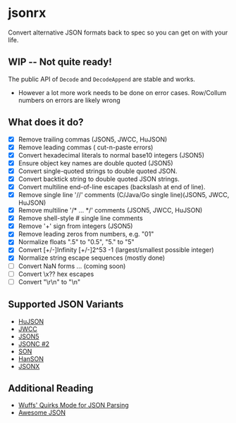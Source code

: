 # jsonrx
Convert alternative JSON formats back to spec so you can get on with your life.

## WIP -- Not quite ready!

The public API of `Decode` and `DecodeAppend` are stable and works.

* However a lot more work needs to be done on error cases.  Row/Collum numbers on errors are likely wrong

## What does it do?

- [x] Remove trailing commas (JSON5, JWCC, HuJSON)
- [x] Remove leading commas ( cut-n-paste errors)
- [x] Convert hexadecimal literals to normal base10 integers (JSON5)
- [x] Ensure object key names are double quoted (JSON5)
- [x] Convert single-quoted strings to double quoted JSON.
- [x] Convert backtick string to double quoted JSON strings.
- [x] Convert multiline end-of-line escapes (backslash at end of line).
- [x] Remove single line '//' comments (C/Java/Go single line)(JSON5, JWCC, HuJSON)
- [x] Remove multiline '/* ... */' comments (JSON5, JWCC, HuJSON)
- [x] Remove shell-style # single line comments
- [x] Remove '+' sign from integers (JSON5)
- [x] Remove leading zeros from numbers, e.g. "01"
- [x] Normalize floats ".5" to "0.5", "5." to "5"
- [x] Convert [+/-]Infinity [+/-]2^53 -1 (largest/smallest possible integer)
- [x] Normalize string escape sequences (mostly done)
- [ ] Convert NaN forms  ... (coming soon)
- [ ] Convert \x?? hex escapes
- [ ] Convert "\r\n" to "\n"

## Supported JSON Variants

- [HuJSON](https://github.com/tailscale/hujson)
- [JWCC](https://nigeltao.github.io/blog/2021/json-with-commas-comments.html)
- [JSON5](https://json5.org)
- [JSONC #2](https://code.visualstudio.com/docs/languages/json#_json-with-comments)
- [SON](https://github.com/aleksandergurin/simple-object-notation)
- [HanSON](https://github.com/timjansen/hanson)
- [JSONX](https://github.com/json-next)

## Additional Reading

* [Wuffs' Quirks Mode for JSON Parsing](https://github.com/google/wuffs/blob/3d6c609dc12de3c81e1b8079ceecf96370b086a2/std/json/decode_quirks.wuffs)
* [Awesome JSON](https://github.com/json-next/awesome-json-next)

